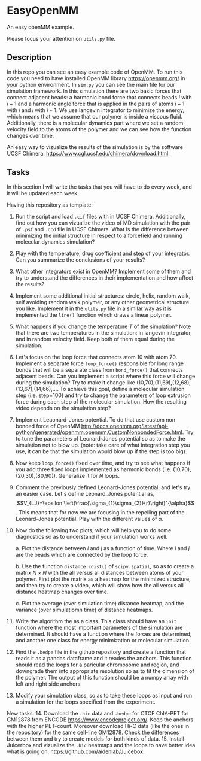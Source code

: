 # EasyOpenMM
An easy openMM example.

Please focus your attention on `utils.py` file.

## Description
In this repo you can see an easy example code of OpenMM. To run this code you need to have installed OpenMM library https://openmm.org/ in your python environment. In `sim.py` you can see the main file for our simulation framework. In this simulation there are two basic forces that connect adjacent beads: a harmonic bond force that connects beads $i$ with $i+1$ and a harmonic angle force that is applied in the pairs of atoms $i-1$ with $i$ and $i$ with $i+1$. We use langevin integrator to minimize the energy, which means that we assume that our polymer is inside a viscous fluid. Additionally, there is a molecular dynamics part where we set a random velocity field to the atoms of the polymer and we can see how the function changes over time.

An easy way to vizualize the results of the simulation is by the software UCSF Chimera: https://www.cgl.ucsf.edu/chimera/download.html.

## Tasks
In this section I will write the tasks that you will have to do every week, and it will be updated each week.

Having this repository as template:

1. Run the script and load `.cif` files with in UCSF Chimera. Additionally, find out how you can vizualize the video of MD simulation with the pair of `.psf` and `.dcd` file in UCSF Chimera. What is the difference between minimizing the initial structure in respect to a forcefield and running molecular dynamics simulation?
2. Play with the temperature, drug coefficient and step of your integrator. Can you summarize the conclusions of your results?
3. What other integrators exist in OpenMM? Implement some of them and try to understand the differences in their implementation and how affect the results?
4. Implement some additional initial structures: circle, helix, random walk, self avoiding random walk polymer, or any other geometrical structure you like. Implement it in the `utils.py` file in a similar way as it is implemented the `line()` function which draws a linear polymer.
5. What happens if you change the temperature $T$ of the simulation? Note that there are two temperatures in the simulation: in langevin integrator, and in random velocity field. Keep both of them equal during the simulation.
6. Let's focus on the loop force that connects atom 10 with atom 70. Implement a separate force `loop_force()` responsible for long range bonds that will be a separate class from `bond_force()` that connects adjacent beads. Can you implement a script where this force will change during the simulation? Try to make it change like (10,70),(11,69),(12,68),(13,67),(14,66),.... To achieve this goal, define a molecular simulation step (i.e. step=100) and try to change the parameters of loop extrusion force during  each step of the molecular simulation. How the resulting video depends on the simulation step?
7. Implement Leaonard-Jones potential. To do that use custom non bonded force of OpenMM http://docs.openmm.org/latest/api-python/generated/openmm.openmm.CustomNonbondedForce.html. Try to tune the parameters of Leonard-Jones potential so as to make the simulation not to blow up. (note: take care of what integration step you use, it can be that the simulation would blow up if the step is too big).
8. Now keep `loop_force()` fixed over time, and try to see what happens if you add three fixed loops implemented as harmonic bonds (i.e. (10,70),(20,30),(80,90)). Generalize it for $N$ loops.
9. Comment the previously defined Leonard-Jones potential, and let's try an easier case. Let's define Leonard_Jones potential as, $$V_{LJ}=\epsilon \left(\frac{\sigma_{1}\sigma_{2}}{r}\right)^{\alpha}$$. This means that for now we are focusing in the repelling part of the Leonard-Jones potential. Play with the different values of $\alpha$.
10. Now do the following two plots, which will help you to do some diagnostics so as to understand if your simulation works well.

    a. Plot the distance between $i$ and $j$ as a function of time. Where $i$ and $j$ are the beads which are connected by the loop force.
    
    b. Use the function `distance.cdist()`  of `scipy.spatial`, so as to create a matrix $N\times N$ with the all versus all distances between atoms of your polymer. First plot the matrix as a heatmap for the minimized structure, and then try to create a video, which will show how the all versus all distance heatmap changes over time.
    
    c. Plot the average (over simulation time) distance heatmap, and the variance (over simulatiomn time) of distance heatmaps.
    
11. Write the algorithm the as a class. This class should have an `init` function where the most important parameters of the simulation are determined. It should have a function where the forces are determined, and another one class for energy minimization or molecular simulation.
12. Find the `.bedpe` file in the github repository and create a function that reads it as a pandas dataframe and it reades the anchors. This function should read the loops for a paricular chromosome and region, and downgrade them into appropriate resolution so as to fit the dimension of the polymer. The output of this function should be a numpy array with left and right side anchors.
13. Modify your simulation class, so as to take these loops as input and run a simulation for the loops specified from the experiment.

New tasks:
    14. Download the `.hic` data and `.bedpe` for CTCF ChIA-PET for GM12878 from ENCODE https://www.encodeproject.org/. Keep the anchors with the higher PET-count. Moreover download Hi-C data (like the ones in the repository) for the same cell-line GM12878. Check the differences between them and try to create models for both kinds of data.
    15. Install Juicerbox and vizualize the `.hic` heatmaps and the loops to have better idea what is going on: https://github.com/aidenlab/Juicebox.
